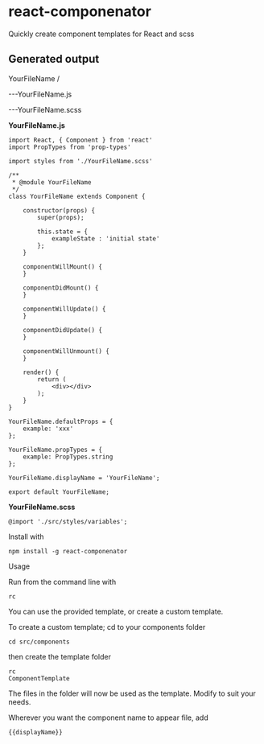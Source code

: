 # react-componenator
Quickly create component templates for React and scss

## Generated output
YourFileName /

---YourFileName.js

---YourFileName.scss


**YourFileName.js**

```
import React, { Component } from 'react'
import PropTypes from 'prop-types'

import styles from './YourFileName.scss'

/**
 * @module YourFileName
 */
class YourFileName extends Component {

    constructor(props) {
        super(props);

        this.state = {
            exampleState : 'initial state'
        };
    }

    componentWillMount() {
    }

    componentDidMount() {
    }

    componentWillUpdate() {
    }

    componentDidUpdate() {
    }

    componentWillUnmount() {
    }

    render() {
        return (
            <div></div>
        );
    }
}

YourFileName.defaultProps = {
    example: 'xxx'
};

YourFileName.propTypes = {
    example: PropTypes.string
};

YourFileName.displayName = 'YourFileName';

export default YourFileName;
```

**YourFileName.scss**

```
@import './src/styles/variables';
```


Install with

```
npm install -g react-componenator
```

Usage

Run from the command line with
```
rc
```

You can use the provided template, or create a custom template.

To create a custom template; cd to your components folder
```
cd src/components
```
then create the template folder

```
rc
ComponentTemplate
```
The files in the folder will now be used as the template. Modify to suit your needs.

Wherever you want the component name to appear file, add
```
{{displayName}}
```


